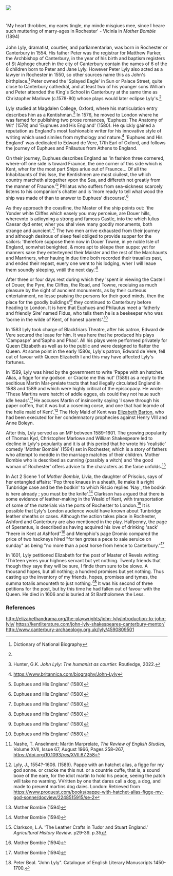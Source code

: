 <a href="https://juncture-digital.org"><img src="https://juncture-digital.org/images/ve-button.png"></a>

<param ve-config title="John Lyly" author="Hannah Jennison and Michelle Crowther" layout="vtl" banner="/images/banners/16c.jpg"> 

<param ve-entity eid="Q29303" aliases="Canterbury"> 

#

'My heart throbbes, my eares tingle, my minde misgiues mee, since I heare such muttering of marry-ages in Rochester' - Vicinia in _Mother Bombie_ (1894)
<br><br>
John Lyly, dramatist, courtier, and parliamentarian, was born in Rochester or Canterbury in 1554. His father Peter was the registrar for Matthew Parker, the Archbishop of Canterbury, in the year of his birth and baptism registers of St Alphege church in the city of Canterbury contain the names of 6 of the 8 children born to Peter and Jane Lyly. However Peter Lyly also acted as a lawyer in Rochester in 1550, so other sources name this as John's birthplace.[^ref1] Peter owned the 'Splayed Eagle' in Sun or Palace Street, quite close to Canterbury cathedral, and at least two of his younger sons William and Peter attended the King's School in Canterbury at the same time as Christopher Marlowe (c.1578-80) whose plays would later eclipse Lyly's.[^ref2]

Lyly studied at Magdalen College, Oxford, where his matriculation entry describes him as a Kentishman.[^ref3] In 1576, he moved to London where he was famed for publishing two prose romances, 'Euphues: The Anatomy of Wit' (1578) and 'Euphues and His England' (1580). He quickly gained a reputation as England's most fashionable writer for his innovative style of writing which used similes from mythology and nature.[^ref4] 'Euphues and His England' was dedicated to Edward de Vere, 17th Earl of Oxford, and follows the journey of Euphues and Philautus from Athens to England. 

On their journey, Euphues describes England as ‘in fashion three cornered, where-off one side is toward Fraunce, the one corner of this side which is Kent, wher for the most part Ships ariue out of Fraunce… Of all the Inhabitaunts of this Isse, the Kentishmen are most ciuilest, the which country marcheth altogether vpon the Sea, and differeth not greatly from the manner of Fraunce.’[^ref5] Philatus who suffers from sea-sickness scarcely listens to his companion's chatter and is ‘more ready to tell what wood the ship was made of than to answer to Euphues’ discourse’.[^ref6] 

As they approach the coastline, the Master of the ship points out: 'the Yonder white Cliffes which easely you may perceiue, are Douer hills, wherevnto is adioyning a strong and famous Castle, into the which Iulius Caesar dyd enter, wher you shal view many goodly monuments, both strange and auncient.'[^ref7] The two men arrive exhausted from their journey and although desirous of sleep feel obliged to provide supper for the sailors:  'therefore suppose them now in Douer Towne, in ye noble Isle of England, somwhat benighted, & more apt to sléepe then suppe: yet for manners sake they enterteyned their Maister and the rest of the Marchaunts and Marriners, wher hauing in due time both recorded their trauailes past, and ended their repast, euery one went to his lodging, wher I will leaue them soundly sléeping, vntill the next day.'[^ref8] 

After three or four days rest during which they 'spent in viewing the Castell of Douer, the Pyre, the Cliffes, the Road, and Towne, receiuing as much pleasure by the sight of auncient monuments, as by their curteous entertainment, no lesse praising the persons for their good minds, then the place for the goodly buildings'[^ref9] they continued to Canterbury before heading to London. It is here that Euphues and Philautus meet a ‘fatherly and friendly Sire’ named Fidus, who tells them he is a beekeeper who was 'borne in the wilde of Kent, of honest parents'.[^ref10]

In 1583 Lyly took charge of Blackfriars Theatre, after his patron, Edward de Vere secured the lease for him. It was here that he produced his plays 'Campaspe' and'Sapho and Phao'. All his plays were performed privately for Queen Elizabeth as well as to the public and were designed to flatter the Queen. At some point in the early 1580s, Lyly's patron, Edward de Vere, fell out of favour with Queen Elizabeth I and this may have affected Lyly's fortunes.

In 1589, Lyly was hired by the government to write 'Pappe with an hatchet. Alias, a figge for my godson. or Cracke me this nut' (1589) as a reply to the seditious Martin Mar-prelate tracts that had illegally circulated England in 1588 and 1589 and which were highly critical of the episcopacy. He wrote: 'These Martins were hatcht of addle egges, els could they not haue such idle heads'.[^ref11] He accuses Martin of insincerity saying 'I sawe through his paper coffen, that it was but a cosening corse, and one that had learnde of the holie maid of Kent'.[^ref12] The Holy Maid of Kent was [Elizabeth Barton](/medieval/barton-biography), who had been executed for her condemnatory prophecies against Henry VIII and Anne Boleyn. 

After this, Lyly served as an MP between 1589-1601. The growing popularity of Thomas Kyd, Christopher Marlowe and William Shakespeare led to decline in Lyly's popularity and it is at this period that he wrote his 'realistic' comedy 'Mother Bombie' (1594) set in Rochester, which is a story of fathers who attempt to meddle in the marriage matches of their children. Mother Bombie who is described as cunning (possibly a witch) and 'the good woman of Rochester' offers advice to the characters as the farce unfolds.[^ref13]

In Act 2 Scene 1 of _Mother Bombie_, Livia, the daughter of Priscius, says of her entangled affairs: 'Pop three knaues in a sheath, Ile make it a right Tunbridge case and be the bodkin' to which Riscio replies 'Nay , the bodkin is here already ; you must be the knife'.[^ref14] Clarkson has argued that there is some evidence of leather-making in the Weald of Kent, with transportation of some of the materials via the ports of Rochester to London.[^ref15] It is possible that Lyly's London audience would have known about Tunbridge leather sheaths or cases. Although the action takes place in Rochester, Ashford and Canterbury are also mentioned in the play. Halfpenny, the page of Sperantus, is described as having acquired his love of drinking 'sack' "heere in Kent at Ashford"[^ref16] and Memphio's page Dromio compared the price of two hackneys hired "for ten grotes a pece to saie seruice on sunday" as being "no more than a post horse from hence to Canterbury."[^ref17]

In 1601, Lyly petitioned Elizabeth for the post of Master of Revels writing: 'Thirteen yeres your highnes servant but yet nothing. Twenty friends that though they saye they will be sure, I finde them sure to be slowe. A thousand hopes, but all nothing; a hundred promises but yet nothing. Thus casting up the inventory of my friends, hopes, promises and tymes, the summa totalis amounteth to just nothing.'[^ref18] It was his second of three petitions for the post, but by this time he had fallen out of favour with the Queen. He died in 1606 and is buried at St Bartholomew the Less.

### References

[^ref1]: Dictionary of National Biography
[^ref2]: 
[^ref3]: Hunter, G.K. _John Lyly: The humanist as courtier._ Routledge, 2022.
[^ref4]: https://www.britannica.com/biography/John-Lyly
[^ref5]: Euphues and His England' (1580)
[^ref6]: Euphues and His England' (1580)
[^ref7]: Euphues and His England' (1580)
[^ref8]: Euphues and His England' (1580)
[^ref9]: Euphues and His England' (1580)
[^ref10]: Euphues and His England' (1580)
[^ref11]: Nashe, T. Anselment: Martin Marprelate, _The Review of English Studies_, Volume XVII, Issue 67, August 1966, Pages 258–267, https://doi.org/10.1093/res/XVII.67.258
[^ref12]: Lyly, J., 1554?-1606. (1589). Pappe with an hatchet alias, a figge for my god sonne. or cracke me this nut. or a countrie cuffe, that is, a sound boxe of the eare, for the idiot martin to hold his peace, seeing the patch will take no warning. VVritten by one that dares call a dog, a dog, and made to preuent martins dog daies. London: Retrieved from https://www.proquest.com/books/pappe-with-hatchet-alias-figge-my-god-sonne/docview/2248515915/se-2
[^ref13]: Mother Bombie (1594)
[^ref14]: Mother Bombie (1594)
[^ref15]: Clarkson, L.A. 'The Leather Crafts in Tudor and Stuart England.' _Agricultural History Review_. p29-39. p.35
[^ref16]: Mother Bombie (1594)
[^ref17]: Mother Bombie (1594)
[^ref18]: Peter Beal. "John Lyly". Catalogue of English Literary Manuscripts 1450-1700. 

http://elizabethandrama.org/the-playwrights/john-lyly/introduction-to-john-lyly/
https://kentliterature.com/john-lyly-shakespeares-canterbury-mentor/
http://www.canterbury-archaeology.org.uk/lyly/4590809501

[^ref10]: Payne, George. 'The iron industry of the Weald'. _Archaeologia Cantiana_. 21. 1895, 311.
